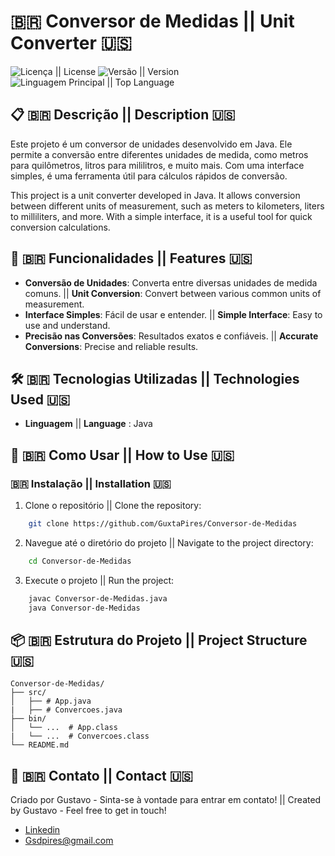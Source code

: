 # :brazil: Conversor de Medidas || Unit Converter 🇺🇸

![Licença || License](https://img.shields.io/github/license/GuxtaPires/Conversor-de-Medidas) ![Versão || Version](https://img.shields.io/github/v/release/GuxtaPires/Conversor-de-Medidas) ![Linguagem Principal || Top Language](https://img.shields.io/github/languages/top/GuxtaPires/Conversor-de-Medidas)

## 📋 🇧🇷 Descrição || Description 🇺🇸

Este projeto é um conversor de unidades desenvolvido em Java. Ele permite a conversão entre diferentes unidades de medida, como metros para quilômetros, litros para mililitros, e muito mais. Com uma interface simples, é uma ferramenta útil para cálculos rápidos de conversão.

This project is a unit converter developed in Java. It allows conversion between different units of measurement, such as meters to kilometers, liters to milliliters, and more. With a simple interface, it is a useful tool for quick conversion calculations.

## 🚀 🇧🇷 Funcionalidades || Features 🇺🇸

- **Conversão de Unidades**: Converta entre diversas unidades de medida comuns. || **Unit Conversion**: Convert between various common units of measurement.
- **Interface Simples**: Fácil de usar e entender. || **Simple Interface**: Easy to use and understand.
- **Precisão nas Conversões**: Resultados exatos e confiáveis.  || **Accurate Conversions**: Precise and reliable results.

## 🛠️ 🇧🇷 Tecnologias Utilizadas || Technologies Used 🇺🇸

- **Linguagem** || **Language** : Java

## 🔧 🇧🇷 Como Usar || How to Use 🇺🇸

### 🇧🇷 Instalação || Installation 🇺🇸

1. Clone o repositório || Clone the repository:
    
```bash
    git clone https://github.com/GuxtaPires/Conversor-de-Medidas
```
2. Navegue até o diretório do projeto || Navigate to the project directory:
    
```bash
    cd Conversor-de-Medidas
```

3. Execute o projeto || Run the project:
    
```bash
    javac Conversor-de-Medidas.java
    java Conversor-de-Medidas
```

## 📦 🇧🇷 Estrutura do Projeto || Project Structure 🇺🇸

```plaintext
Conversor-de-Medidas/
├── src/
│   ├── # App.java
|   ├── # Convercoes.java
├── bin/
│   └── ...  # App.class
|   └── ...  # Convercoes.class
└── README.md
```

## 📧 🇧🇷 Contato || Contact 🇺🇸
Criado por Gustavo - Sinta-se à vontade para entrar em contato! || Created by Gustavo - Feel free to get in touch!
- [Linkedin](https://www.linkedin.com/in/gustavodasilvapires/)
- Gsdpires@gmail.com
